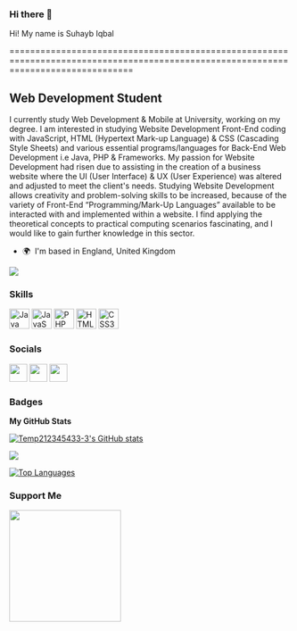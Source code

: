 ### Hi there 👋

<!--
**Temp212345433-3/Temp212345433-3** is a ✨ _special_ ✨ repository because its `README.md` (this file) appears on your GitHub profile.

Here are some ideas to get you started:

- 🔭 I’m currently working on ...
- 🌱 I’m currently learning ...
- 👯 I’m looking to collaborate on ...
- 🤔 I’m looking for help with ...
- 💬 Ask me about ...
- 📫 How to reach me: ...
- 😄 Pronouns: ...
- ⚡ Fun fact: ...
-->Hi! My name is Suhayb Iqbal
====================================================================================================================================

Web Development Student
-----------------------

I currently study Web Development & Mobile at University, working on my degree. I am interested in studying Website Development Front-End coding with JavaScript, HTML (Hypertext Mark-up Language) & CSS (Cascading Style Sheets) and various essential programs/languages for Back-End Web Development i.e Java, PHP & Frameworks. My passion for Website Development had risen due to assisting in the creation of a business website where the UI (User Interface) & UX (User Experience) was altered and adjusted to meet the client's needs. Studying Website Development allows creativity and problem-solving skills to be increased, because of the variety of Front-End “Programming/Mark-Up Languages” available to be interacted with and implemented within a website. I find applying the theoretical concepts to practical computing scenarios fascinating, and I would like to gain further knowledge in this sector.

* 🌍  I'm based in England, United Kingdom

<a href="https://www.github.com/Temp212345433-3" target="_blank" rel="noreferrer"><img
src="https://img.shields.io/github/followers/Temp212345433-3?logo=github&style=for-the-badge&color=0891b2&labelColor=1c1917" /></a>

### Skills

<p align="left">
<a href="https://www.oracle.com/java/" target="_blank" rel="noreferrer"><img src="https://raw.githubusercontent.com/danielcranney/readme-generator/main/public/icons/skills/java-colored.svg" width="36" height="36" alt="Java" /></a>
<a href="https://developer.mozilla.org/en-US/docs/Web/JavaScript" target="_blank" rel="noreferrer"><img src="https://raw.githubusercontent.com/danielcranney/readme-generator/main/public/icons/skills/javascript-colored.svg" width="36" height="36" alt="JavaScript" /></a>
<a href="https://www.php.net/" target="_blank" rel="noreferrer"><img src="https://raw.githubusercontent.com/danielcranney/readme-generator/main/public/icons/skills/php-colored.svg" width="36" height="36" alt="PHP" /></a>
<a href="https://developer.mozilla.org/en-US/docs/Glossary/HTML5" target="_blank" rel="noreferrer"><img src="https://raw.githubusercontent.com/danielcranney/readme-generator/main/public/icons/skills/html5-colored.svg" width="36" height="36" alt="HTML5" /></a>
<a href="https://www.w3.org/TR/CSS/#css" target="_blank" rel="noreferrer"><img src="https://raw.githubusercontent.com/danielcranney/readme-generator/main/public/icons/skills/css3-colored.svg" width="36" height="36" alt="CSS3" /></a>
</p>


### Socials

<p align="left"> <a href="https://www.github.com/Temp212345433-3" target="_blank" rel="noreferrer"><img src="https://raw.githubusercontent.com/danielcranney/readme-generator/main/public/icons/socials/github.svg" width="32" height="32" /></a> <a href="https://www.linkedin.com/in/muhammad-iqbal-398107204/" target="_blank" rel="noreferrer"><img src="https://raw.githubusercontent.com/danielcranney/readme-generator/main/public/icons/socials/linkedin.svg" width="32" height="32" /></a> <a href="https://www.stackoverflow.com/users/19814528/temp2123454333" target="_blank" rel="noreferrer"><img src="https://raw.githubusercontent.com/danielcranney/readme-generator/main/public/icons/socials/stackoverflow.svg" width="32" height="32" /></a></p>

### Badges

<b>My GitHub Stats</b>

<a href="http://www.github.com/Temp212345433-3"><img src="https://github-readme-stats.vercel.app/api?username=Temp212345433-3&show_icons=true&hide=&count_private=true&title_color=0891b2&text_color=ffffff&icon_color=0891b2&bg_color=1c1917&hide_border=true&show_icons=true" alt="Temp212345433-3's GitHub stats" /></a>

<a href="http://www.github.com/Temp212345433-3"><img src="https://github-readme-streak-stats.herokuapp.com/?user=Temp212345433-3&stroke=ffffff&background=1c1917&ring=0891b2&fire=0891b2&currStreakNum=ffffff&currStreakLabel=0891b2&sideNums=ffffff&sideLabels=ffffff&dates=ffffff&hide_border=true" /></a>

<a href="https://github.com/Temp212345433-3" align="left"><img src="https://github-readme-stats.vercel.app/api/top-langs/?username=Temp212345433-3&langs_count=10&title_color=0891b2&text_color=ffffff&icon_color=0891b2&bg_color=1c1917&hide_border=true&locale=en&custom_title=Top%20%Languages" alt="Top Languages" /></a>

### Support Me

<a href="https://www.buymeacoffee.com/Temp2123454333"><img src="https://cdn.buymeacoffee.com/buttons/v2/default-yellow.png" width="200" /></a>
